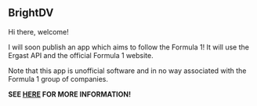 ## BrightDV
Hi there, welcome!

I will soon publish an app which aims to follow the Formula 1!
It will use the Ergast API and the official Formula 1 website.

Note that this app is unofficial software and in no way associated with the Formula 1 group of companies.

**SEE [HERE](https://brightdv.github.io/boxbox) FOR MORE INFORMATION!**
